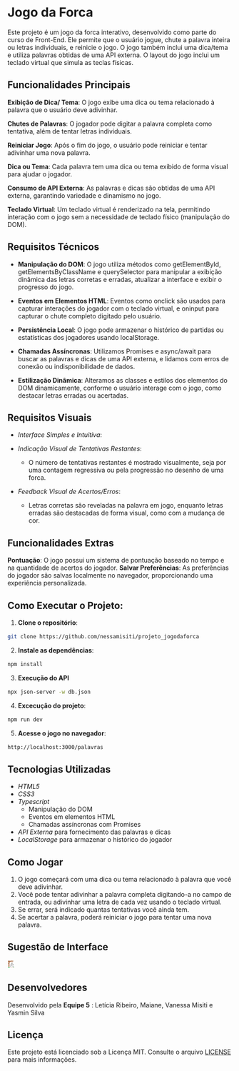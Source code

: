 # Jogo da Forca

Este projeto é um jogo da forca interativo, desenvolvido como parte do curso de Front-End. Ele permite que o usuário jogue, chute a palavra inteira ou letras individuais, e reinicie o jogo. O jogo também inclui uma dica/tema e utiliza palavras obtidas de uma API externa. O layout do jogo inclui um teclado virtual que simula as teclas físicas.

## Funcionalidades Principais

**Exibição de Dica/ Tema**: O jogo exibe uma dica ou tema relacionado à palavra que o usuário deve adivinhar.

**Chutes de Palavras**: O jogador pode digitar a palavra completa como tentativa, além de tentar letras individuais.

**Reiniciar Jogo**: Após o fim do jogo, o usuário pode reiniciar e tentar adivinhar uma nova palavra.

**Dica ou Tema**: Cada palavra tem uma dica ou tema exibido de forma visual para ajudar o jogador.

**Consumo de API Externa**: As palavras e dicas são obtidas de uma API externa, garantindo variedade e dinamismo no jogo.

**Teclado Virtual**: Um teclado virtual é renderizado na tela, permitindo interação com o jogo sem a necessidade de teclado físico (manipulação do DOM).

## Requisitos Técnicos

- **Manipulação do DOM**: O jogo utiliza métodos como getElementById, getElementsByClassName e querySelector para manipular a exibição dinâmica das letras corretas e erradas, atualizar a interface e exibir o progresso do jogo.

- **Eventos em Elementos HTML**: Eventos como onclick são usados para capturar interações do jogador com o teclado virtual, e oninput para capturar o chute completo digitado pelo usuário.
 
- **Persistência Local**: O jogo pode armazenar o histórico de partidas ou estatísticas dos jogadores usando localStorage.

- **Chamadas Assíncronas**: Utilizamos Promises e async/await para buscar as palavras e dicas de uma API externa, e lidamos com erros de conexão ou indisponibilidade de dados. 

- **Estilização Dinâmica**: Alteramos as classes e estilos dos elementos do DOM dinamicamente, conforme o usuário interage com o jogo, como destacar letras erradas ou acertadas.

## Requisitos Visuais

- *Interface Simples e Intuitiva*: 
- *Indicação Visual de Tentativas Restantes*: 

  - O número de tentativas restantes é mostrado visualmente, seja por uma contagem regressiva ou pela progressão no desenho de uma forca. 

- *Feedback Visual de Acertos/Erros*:
  - Letras corretas são reveladas na palavra em jogo, enquanto letras erradas são destacadas de forma visual, como com a mudança de cor.


## Funcionalidades Extras

**Pontuação**: O jogo possui um sistema de pontuação baseado no tempo e na quantidade de acertos do jogador.
**Salvar Preferências**: As preferências do jogador são salvas localmente no navegador, proporcionando uma experiência personalizada.


## Como Executar o Projeto:

1. **Clone o repositório**:

```bash
git clone https://github.com/nessamisiti/projeto_jogodaforca
```  
2. **Instale as dependências**:

```bash
npm install
 ```
3. **Execução do API**

```bash
npx json-server -w db.json
```
4. **Excecução do projeto**:

```bash
npm run dev
```
5. **Acesse o jogo no navegador**:

```bash
http://localhost:3000/palavras
```

## Tecnologias Utilizadas

- *HTML5*
- *CSS3*
- *Typescript*
  - Manipulação do DOM
  - Eventos em elementos HTML
  - Chamadas assíncronas com Promises
- *API Externa* para fornecimento das palavras e dicas
- *LocalStorage* para armazenar o histórico do jogador

## Como Jogar

1. O jogo começará com uma dica ou tema relacionado à palavra que você deve adivinhar.
2. Você pode tentar adivinhar a palavra completa digitando-a no campo de entrada, ou adivinhar uma letra de cada vez usando o teclado virtual.
3. Se errar, será indicado quantas tentativas você ainda tem.
4. Se acertar a palavra, poderá reiniciar o jogo para tentar uma nova palavra.


## Sugestão de Interface

![alt text](public/forca-icon.png)


## Desenvolvedores

Desenvolvido pela **Equipe 5** : Letícia Ribeiro, Maiane, Vanessa Misiti e Yasmin Silva 

## Licença

Este projeto está licenciado sob a Licença MIT. Consulte o arquivo [LICENSE](./LICENSE) para mais informações.

